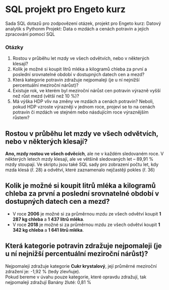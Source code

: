 # SQL projekt pro Engeto kurz
Sada SQL dotazů pro zodpovězení otázek, projekt pro Engeto kurz: Datový analytik s Pythonm
Projekt: Data o mzdách a cenách potravin a jejich zpracování pomocí SQL

### Otázky
1. Rostou v průběhu let mzdy ve všech odvětvích, nebo v některých klesají?
2. Kolik je možné si koupit litrů mléka a kilogramů chleba za první a poslední srovnatelné období v dostupných datech cen a mezd?
3. Která kategorie potravin zdražuje nejpomaleji (je u ní nejnižší percentuální meziroční nárůst)?
4. Existuje rok, ve kterém byl meziroční nárůst cen potravin výrazně vyšší než růst mezd (větší než 10 %)?
5. Má výška HDP vliv na změny ve mzdách a cenách potravin? Neboli, pokud HDP vzroste výrazněji v jednom roce, projeví se to na cenách potravin či mzdách ve stejném nebo násdujícím roce výraznějším růstem?

## Rostou v průběhu let mzdy ve všech odvětvích, nebo v některých klesají?
**Ano, mzdy rostou ve všech odvěcích**, ale ne v každém sledovaném roce. V některých letech mzdy klesají, ale ve většině sledovaných let – 89,91 % mzdy stoupají. Ve skriptu jsou také SQL sady pro zobrazení počtu let, kdy mzda klesá (ř. 28) a odvětví, které zaznamenalo nejčastěji pokles (ř. 36)

## Kolik je možné si koupit litrů mléka a kilogramů chleba za první a poslední srovnatelné období v dostupných datech cen a mezd?
* V roce **2006** je možné si za průměrnou mzdu ze všech odvětví koupit **1 287 kg chleba** a **1 437 litrů mléka**.
* V roce **2018** je možné si za průměrnou mzdu ze všech odvětví koupit **1 342 kg chleba** a **1 641 litrů mléka**.

## Která kategorie potravin zdražuje nejpomaleji (je u ní nejnižší percentuální meziroční nárůst)?
Nejpomaleji zdražuje kategorie **Cukr krystalový**, její průměrné meziroční zdražení je: -1,92 % (tedy zlevňuje).<br>
Pokud bereme v úvahu pouze kategorie, které opravdu zdražují, tak nejpomaleji zdražují Banány žluté: 0,81 %